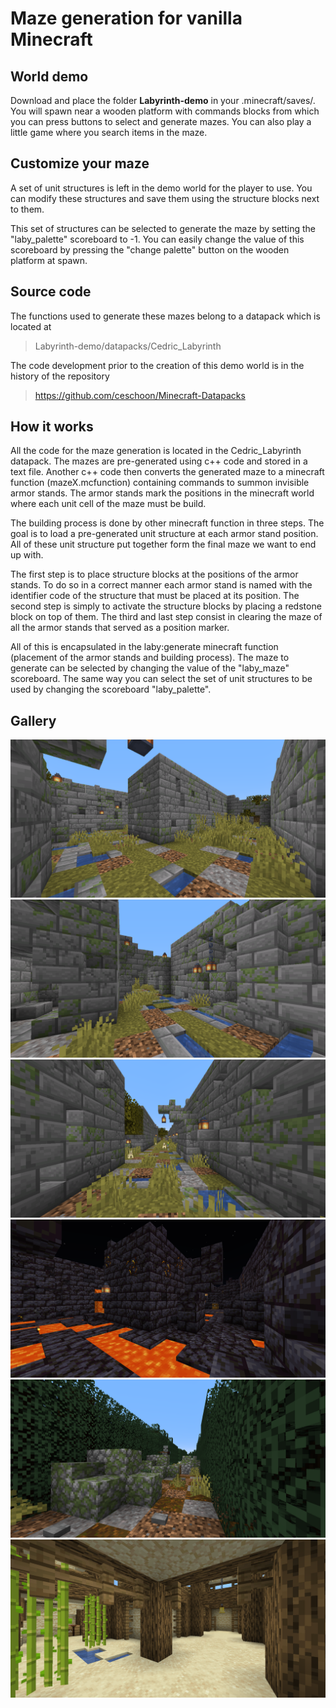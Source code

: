 # Maze generation for vanilla Minecraft

## World demo

Download and place the folder **Labyrinth-demo** in your .minecraft/saves/. You will spawn near a wooden platform with commands blocks from which you can press buttons to select and generate mazes.
You can also play a little game where you search items in the maze.

## Customize your maze

A set of unit structures is left in the demo world for the player to use. You can modify these structures and save them using the structure blocks next to them.

This set of structures can be selected to generate the maze by setting the 
"laby_palette" scoreboard to -1. You can easily change the value of this scoreboard by pressing the "change palette" button on the wooden platform at spawn.

## Source code

The functions used to generate these mazes belong to a datapack which is located at

> Labyrinth-demo/datapacks/Cedric_Labyrinth

The code development prior to the creation of this demo world is in the history of the repository

> https://github.com/ceschoon/Minecraft-Datapacks

## How it works

All the code for the maze generation is located in the Cedric\_Labyrinth datapack. The mazes are pre-generated using c++ code and stored in a text file. Another c++ code then converts the generated maze to a minecraft function (mazeX.mcfunction) containing commands to summon invisible armor stands. The armor stands mark the positions in the minecraft world where each unit cell of the maze must be build.

The building process is done by other minecraft function in three steps. The goal is to load a pre-generated unit structure at each armor stand position. All of these unit structure put together form the final maze we want to end up with.

The first step is to place structure blocks at the positions of the armor stands. To do so in a correct manner each armor stand is named with the identifier code of the structure that must be placed at its position. The second step is simply to activate the structure blocks by placing a redstone block on top of them. The third and last step consist in clearing the maze of all the armor stands that served as a position marker.

All of this is encapsulated in the laby:generate minecraft function (placement of the armor stands and building process). The maze to generate can be selected by changing the value of the "laby\_maze" scoreboard. The same way you can select the set of unit structures to be used by changing the scoreboard "laby\_palette".

## Gallery

![alt text](gallery/screenshot11.png?raw=true)
![alt text](gallery/screenshot12.png?raw=true)
![alt text](gallery/screenshot13.png?raw=true)
![alt text](gallery/screenshot21.png?raw=true)
![alt text](gallery/screenshot33.png?raw=true)
![alt text](gallery/screenshot43.png?raw=true)
